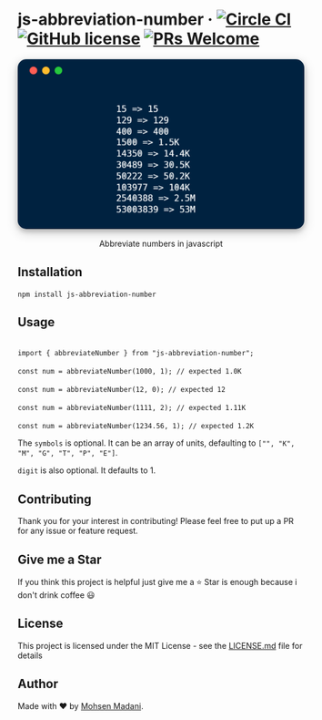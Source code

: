 # js-abbreviation-number &middot; [![Circle CI](https://circleci.com/gh/moh3n9595/js-abbreviation-number/tree/master.svg?style=shield)](https://circleci.com/gh/moh3n9595/js-abbreviation-number) [![GitHub license](https://img.shields.io/badge/license-MIT-blue.svg)](https://github.com/moh3n9595/js-abbreviation-number/blob/master/LICENSE) [![PRs Welcome](https://img.shields.io/badge/PRs-welcome-orange.svg)](https://github.com/moh3n9595/js-abbreviation-number/compare)



<p align="center">
    <img src="./images/cover.png" style="border-radius: 15px;box-shadow: 0 4px 8px 0 rgba(0, 0, 0, 0.2), 0 6px 20px 0 rgba(0, 0, 0, 0.19);">
  <br>
  <p align="center">
    Abbreviate numbers in javascript
  </p>
</p>

## Installation

```
npm install js-abbreviation-number
```

## Usage

```

import { abbreviateNumber } from "js-abbreviation-number";

const num = abbreviateNumber(1000, 1); // expected 1.0K

const num = abbreviateNumber(12, 0); // expected 12

const num = abbreviateNumber(1111, 2); // expected 1.11K

const num = abbreviateNumber(1234.56, 1); // expected 1.2K

```


The `symbols` is optional. It can be an array of units, defaulting to `["", "K", "M", "G", "T", "P", "E"]`.

`digit` is also optional. It defaults to 1.

## Contributing

Thank you for your interest in contributing! Please feel free to put up a PR for any issue or feature request.

## Give me a Star

If you think this project is helpful just give me a ⭐️ Star is enough because i don't drink coffee 😃

## License

This project is licensed under the MIT License - see the [LICENSE.md](https://github.com/moh3n9595/js-abbreviation-number/blob/master/LICENSE) file for details

## Author

Made with ❤️ by [Mohsen Madani](https://github.com/moh3n9595).


